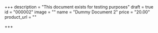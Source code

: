 +++
description = "This document exists for testing purposes"
draft = true
id = "000002"
image = ""
name = "Dummy Document 2"
price = "20.00"
product_url = ""

+++
